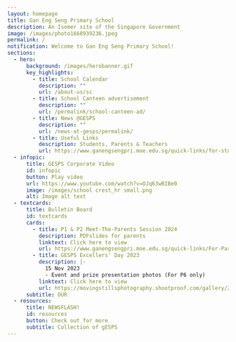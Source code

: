 ```yaml
---
layout: homepage
title: Gan Eng Seng Primary School
description: An Isomer site of the Singapore Government
image: /images/photo1668939236.jpeg
permalink: /
notification: Welcome to Gan Eng Seng Primary School!
sections:
  - hero:
      background: /images/herobanner.gif
      key_highlights:
        - title: School Calendar
          description: ""
          url: /about-us/sc
        - title: School Canteen advertisement
          description: ""
          url: /permalink/school-canteen-ad/
        - title: News @GESPS
          description: ""
          url: /news-at-gesps/permalink/
        - title: Useful Links
          description: Students, Parents & Teachers
          url: https://www.ganengsengpri.moe.edu.sg/quick-links/for-students/
  - infopic:
      title: GESPS Corporate Video
      id: infopic
      button: Play video
      url: https://www.youtube.com/watch?v=OJq63wBIBe0
      image: /images/school crest_hr small.png
      alt: Image alt text
  - textcards:
      title: Bulletin Board
      id: textcards
      cards:
        - title: P1 & P2 Meet-The-Parents Session 2024
          description: PDFslides for parents
          linktext: Click here to view
          url: https://www.ganengsengpri.moe.edu.sg/quick-links/For-Parents/links/
        - title: GESPS Excellers' Day 2023
          description: |-
            15 Nov 2023      
            - Event and prize presentation photos (For P6 only)
          linktext: Click here to view
          url: https://movingstillsphotography.shootproof.com/gallery/20520170/album/16336550
      subtitle: OUR
  - resources:
      title: NEWSFLASH!
      id: resources
      button: Check out for more
      subtitle: Collection of gESPS
---
```

